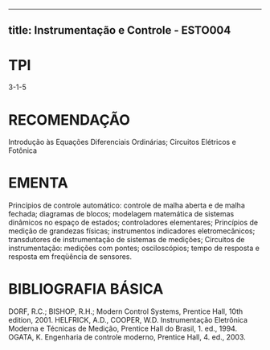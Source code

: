 
---
title: Instrumentação e Controle - ESTO004 
---

# TPI

3-1-5

# RECOMENDAÇÃO

Introdução às Equações Diferenciais Ordinárias; Circuitos Elétricos e Fotônica

# EMENTA

Princípios de controle automático: controle de malha aberta e de malha fechada; diagramas de blocos; modelagem matemática de sistemas dinâmicos no espaço de estados; controladores elementares; Princípios de medição de grandezas físicas; instrumentos indicadores eletromecânicos; transdutores de instrumentação de sistemas de medições; Circuitos de instrumentação: medições com pontes; osciloscópios; tempo de resposta e resposta em freqüência de sensores.

# BIBLIOGRAFIA BÁSICA

DORF, R.C.; BISHOP, R.H.; Modern Control Systems, Prentice Hall, 10th edition, 2001.
HELFRICK, A.D., COOPER, W.D. Instrumentação Eletrônica Moderna e Técnicas de Medição, Prentice Hall do Brasil, 1. ed., 1994.
OGATA, K. Engenharia de controle moderno, Prentice Hall, 4. ed., 2003.
        